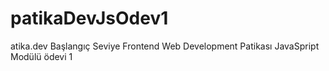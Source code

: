 # patikaDevJsOdev1
atika.dev Başlangıç Seviye Frontend Web Development Patikası JavaSpript Modülü ödevi 1
